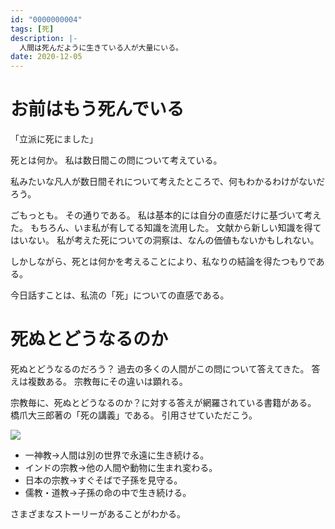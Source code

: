 ```yaml
---
id: "0000000004"
tags: [死]
description: |-
  人間は死んだように生きている人が大量にいる。
date: 2020-12-05
---
```


# お前はもう死んでいる

「立派に死にました」

死とは何か。
私は数日間この問について考えている。

私みたいな凡人が数日間それについて考えたところで、何もわかるわけがないだろう。

ごもっとも。
その通りである。
私は基本的には自分の直感だけに基づいて考えた。
もちろん、いま私が有してる知識を流用した。
文献から新しい知識を得てはいない。
私が考えた死についての洞察は、なんの価値もないかもしれない。

しかしながら、死とは何かを考えることにより、私なりの結論を得たつもりである。

今日話すことは、私流の「死」についての直感である。

# 死ぬとどうなるのか

死ぬとどうなるのだろう？
過去の多くの人間がこの問について答えてきた。
答えは複数ある。
宗教毎にその違いは顕れる。

宗教毎に、死ぬとどうなるのか？に対する答えが網羅されている書籍がある。
橋爪大三郎著の「死の講義」である。
引用させていただこう。

<a target="_blank"  href="https://www.amazon.co.jp/gp/product/B08DR9FMD7/ref=as_li_tl?ie=UTF8&camp=247&creative=1211&creativeASIN=B08DR9FMD7&linkCode=as2&tag=taito062507-22&linkId=7e78211fdbe4fd54b29e81e652ae56b1"><img border="0" src="//ws-fe.amazon-adsystem.com/widgets/q?_encoding=UTF8&MarketPlace=JP&ASIN=B08DR9FMD7&ServiceVersion=20070822&ID=AsinImage&WS=1&Format=_SL250_&tag=taito062507-22" ></a><img src="//ir-jp.amazon-adsystem.com/e/ir?t=taito062507-22&l=am2&o=9&a=B08DR9FMD7" width="1" height="1" border="0" alt="" style="border:none !important; margin:0px !important;" />

- 一神教→人間は別の世界で永遠に生き続ける。
- インドの宗教→他の人間や動物に生まれ変わる。
- 日本の宗教→すぐそばで子孫を見守る。
- 儒教・道教→子孫の命の中で生き続ける。

さまざまなストーリーがあることがわかる。